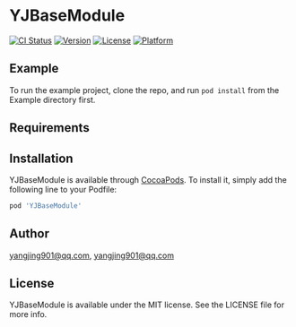# YJBaseModule

[![CI Status](https://img.shields.io/travis/yangjing901@qq.com/YJBaseModule.svg?style=flat)](https://travis-ci.org/yangjing901@qq.com/YJBaseModule)
[![Version](https://img.shields.io/cocoapods/v/YJBaseModule.svg?style=flat)](https://cocoapods.org/pods/YJBaseModule)
[![License](https://img.shields.io/cocoapods/l/YJBaseModule.svg?style=flat)](https://cocoapods.org/pods/YJBaseModule)
[![Platform](https://img.shields.io/cocoapods/p/YJBaseModule.svg?style=flat)](https://cocoapods.org/pods/YJBaseModule)

## Example

To run the example project, clone the repo, and run `pod install` from the Example directory first.

## Requirements

## Installation

YJBaseModule is available through [CocoaPods](https://cocoapods.org). To install
it, simply add the following line to your Podfile:

```ruby
pod 'YJBaseModule'
```

## Author

yangjing901@qq.com, yangjing901@qq.com

## License

YJBaseModule is available under the MIT license. See the LICENSE file for more info.
